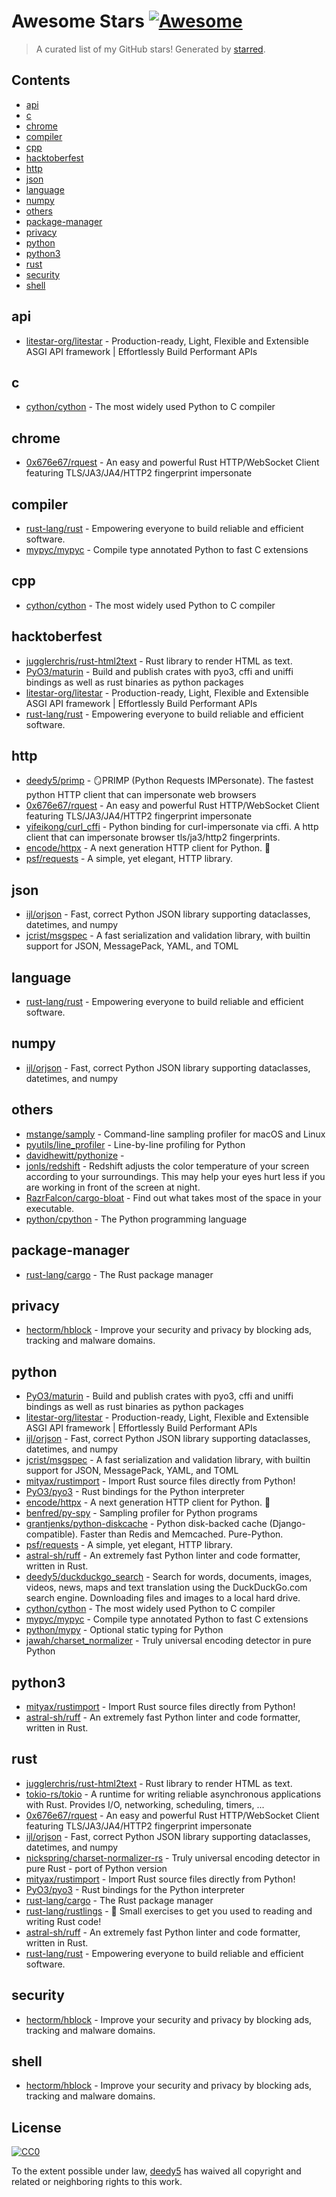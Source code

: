 <!--lint disable awesome-contributing awesome-license awesome-list-item match-punctuation no-repeat-punctuation no-undefined-references awesome-spell-check-->
# Awesome Stars [![Awesome](https://awesome.re/badge.svg)](https://github.com/sindresorhus/awesome)

> A curated list of my GitHub stars! Generated by [starred](https://github.com/maguowei/starred).

## Contents

- [api](#api)
- [c](#c)
- [chrome](#chrome)
- [compiler](#compiler)
- [cpp](#cpp)
- [hacktoberfest](#hacktoberfest)
- [http](#http)
- [json](#json)
- [language](#language)
- [numpy](#numpy)
- [others](#others)
- [package-manager](#package-manager)
- [privacy](#privacy)
- [python](#python)
- [python3](#python3)
- [rust](#rust)
- [security](#security)
- [shell](#shell)

## api 

- [litestar-org/litestar](https://github.com/litestar-org/litestar) - Production-ready, Light, Flexible and Extensible ASGI API framework | Effortlessly Build Performant APIs

## c 

- [cython/cython](https://github.com/cython/cython) - The most widely used Python to C compiler

## chrome 

- [0x676e67/rquest](https://github.com/0x676e67/rquest) - An easy and powerful Rust HTTP/WebSocket Client featuring TLS/JA3/JA4/HTTP2 fingerprint impersonate

## compiler 

- [rust-lang/rust](https://github.com/rust-lang/rust) - Empowering everyone to build reliable and efficient software.
- [mypyc/mypyc](https://github.com/mypyc/mypyc) - Compile type annotated Python to fast C extensions

## cpp 

- [cython/cython](https://github.com/cython/cython) - The most widely used Python to C compiler

## hacktoberfest 

- [jugglerchris/rust-html2text](https://github.com/jugglerchris/rust-html2text) - Rust library to render HTML as text.
- [PyO3/maturin](https://github.com/PyO3/maturin) - Build and publish crates with pyo3, cffi and uniffi bindings as well as rust binaries as python packages
- [litestar-org/litestar](https://github.com/litestar-org/litestar) - Production-ready, Light, Flexible and Extensible ASGI API framework | Effortlessly Build Performant APIs
- [rust-lang/rust](https://github.com/rust-lang/rust) - Empowering everyone to build reliable and efficient software.

## http 

- [deedy5/primp](https://github.com/deedy5/primp) - 🪞PRIMP (Python Requests IMPersonate). The fastest python HTTP client that can impersonate web browsers
- [0x676e67/rquest](https://github.com/0x676e67/rquest) - An easy and powerful Rust HTTP/WebSocket Client featuring TLS/JA3/JA4/HTTP2 fingerprint impersonate
- [yifeikong/curl_cffi](https://github.com/yifeikong/curl_cffi) - Python binding for curl-impersonate via cffi. A http client that can impersonate browser tls/ja3/http2 fingerprints.
- [encode/httpx](https://github.com/encode/httpx) - A next generation HTTP client for Python. 🦋
- [psf/requests](https://github.com/psf/requests) - A simple, yet elegant, HTTP library.

## json 

- [ijl/orjson](https://github.com/ijl/orjson) - Fast, correct Python JSON library supporting dataclasses, datetimes, and numpy
- [jcrist/msgspec](https://github.com/jcrist/msgspec) - A fast serialization and validation library, with builtin support for JSON, MessagePack, YAML, and TOML

## language 

- [rust-lang/rust](https://github.com/rust-lang/rust) - Empowering everyone to build reliable and efficient software.

## numpy 

- [ijl/orjson](https://github.com/ijl/orjson) - Fast, correct Python JSON library supporting dataclasses, datetimes, and numpy

## others 

- [mstange/samply](https://github.com/mstange/samply) - Command-line sampling profiler for macOS and Linux
- [pyutils/line_profiler](https://github.com/pyutils/line_profiler) - Line-by-line profiling for Python
- [davidhewitt/pythonize](https://github.com/davidhewitt/pythonize) - 
- [jonls/redshift](https://github.com/jonls/redshift) - Redshift adjusts the color temperature of your screen according to your surroundings. This may help your eyes hurt less if you are working in front of the screen at night.
- [RazrFalcon/cargo-bloat](https://github.com/RazrFalcon/cargo-bloat) - Find out what takes most of the space in your executable.
- [python/cpython](https://github.com/python/cpython) - The Python programming language

## package-manager 

- [rust-lang/cargo](https://github.com/rust-lang/cargo) - The Rust package manager

## privacy 

- [hectorm/hblock](https://github.com/hectorm/hblock) - Improve your security and privacy by blocking ads, tracking and malware domains.

## python 

- [PyO3/maturin](https://github.com/PyO3/maturin) - Build and publish crates with pyo3, cffi and uniffi bindings as well as rust binaries as python packages
- [litestar-org/litestar](https://github.com/litestar-org/litestar) - Production-ready, Light, Flexible and Extensible ASGI API framework | Effortlessly Build Performant APIs
- [ijl/orjson](https://github.com/ijl/orjson) - Fast, correct Python JSON library supporting dataclasses, datetimes, and numpy
- [jcrist/msgspec](https://github.com/jcrist/msgspec) - A fast serialization and validation library, with builtin support for JSON, MessagePack, YAML, and TOML
- [mityax/rustimport](https://github.com/mityax/rustimport) - Import Rust source files directly from Python!
- [PyO3/pyo3](https://github.com/PyO3/pyo3) - Rust bindings for the Python interpreter
- [encode/httpx](https://github.com/encode/httpx) - A next generation HTTP client for Python. 🦋
- [benfred/py-spy](https://github.com/benfred/py-spy) - Sampling profiler for Python programs
- [grantjenks/python-diskcache](https://github.com/grantjenks/python-diskcache) - Python disk-backed cache (Django-compatible). Faster than Redis and Memcached. Pure-Python.
- [psf/requests](https://github.com/psf/requests) - A simple, yet elegant, HTTP library.
- [astral-sh/ruff](https://github.com/astral-sh/ruff) - An extremely fast Python linter and code formatter, written in Rust.
- [deedy5/duckduckgo_search](https://github.com/deedy5/duckduckgo_search) - Search for words, documents, images, videos, news, maps and text translation using the DuckDuckGo.com search engine. Downloading files and images to a local hard drive.
- [cython/cython](https://github.com/cython/cython) - The most widely used Python to C compiler
- [mypyc/mypyc](https://github.com/mypyc/mypyc) - Compile type annotated Python to fast C extensions
- [python/mypy](https://github.com/python/mypy) - Optional static typing for Python
- [jawah/charset_normalizer](https://github.com/jawah/charset_normalizer) - Truly universal encoding detector in pure Python

## python3 

- [mityax/rustimport](https://github.com/mityax/rustimport) - Import Rust source files directly from Python!
- [astral-sh/ruff](https://github.com/astral-sh/ruff) - An extremely fast Python linter and code formatter, written in Rust.

## rust 

- [jugglerchris/rust-html2text](https://github.com/jugglerchris/rust-html2text) - Rust library to render HTML as text.
- [tokio-rs/tokio](https://github.com/tokio-rs/tokio) - A runtime for writing reliable asynchronous applications with Rust. Provides I/O, networking, scheduling, timers, ...
- [0x676e67/rquest](https://github.com/0x676e67/rquest) - An easy and powerful Rust HTTP/WebSocket Client featuring TLS/JA3/JA4/HTTP2 fingerprint impersonate
- [ijl/orjson](https://github.com/ijl/orjson) - Fast, correct Python JSON library supporting dataclasses, datetimes, and numpy
- [nickspring/charset-normalizer-rs](https://github.com/nickspring/charset-normalizer-rs) - Truly universal encoding detector in pure Rust - port of Python version
- [mityax/rustimport](https://github.com/mityax/rustimport) - Import Rust source files directly from Python!
- [PyO3/pyo3](https://github.com/PyO3/pyo3) - Rust bindings for the Python interpreter
- [rust-lang/cargo](https://github.com/rust-lang/cargo) - The Rust package manager
- [rust-lang/rustlings](https://github.com/rust-lang/rustlings) - :crab: Small exercises to get you used to reading and writing Rust code!
- [astral-sh/ruff](https://github.com/astral-sh/ruff) - An extremely fast Python linter and code formatter, written in Rust.
- [rust-lang/rust](https://github.com/rust-lang/rust) - Empowering everyone to build reliable and efficient software.

## security 

- [hectorm/hblock](https://github.com/hectorm/hblock) - Improve your security and privacy by blocking ads, tracking and malware domains.

## shell 

- [hectorm/hblock](https://github.com/hectorm/hblock) - Improve your security and privacy by blocking ads, tracking and malware domains.


## License

[![CC0](http://mirrors.creativecommons.org/presskit/buttons/88x31/svg/cc-zero.svg)](https://creativecommons.org/publicdomain/zero/1.0/)

To the extent possible under law, [deedy5](https://github.com/deedy5) has waived all copyright and related or neighboring rights to this work.

